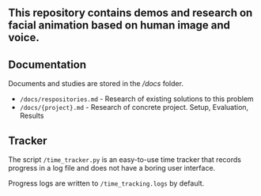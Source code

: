 ## This repository contains demos and research on facial animation based on human image and voice.

## Documentation

Documents and studies are stored in the */docs* folder.
* `/docs/respositories.md` - Research of existing solutions to this problem
* `/docs/{project}.md` - Research of concrete project. Setup, Evaluation, Results

## Tracker

The script `/time_tracker.py` is an easy-to-use time tracker that records progress in a log file and does not have a boring user interface.

Progress logs are written to `/time_tracking.logs` by default.
